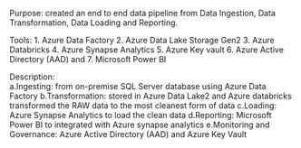 Purpose:  created an end to end data pipeline from Data Ingestion, Data Transformation, Data Loading and Reporting.

Tools: 1. Azure Data Factory 2. Azure Data Lake Storage Gen2 3. Azure Databricks 4. Azure Synapse Analytics 5. Azure Key vault 6. Azure Active Directory (AAD) and 7. Microsoft Power BI 

Description:  
        a.Ingesting:   from on-premise SQL Server database using Azure Data Factory 
        b.Transformation: stored in Azure Data Lake2 and Azure databricks  transformed the RAW data to the most cleanest form of data 
        c.Loading: Azure Synapse Analytics to load the clean data 
        d.Reporting:  Microsoft Power BI to integrated with Azure synapse analytics 
        e.Monitoring and Governance:   Azure Active Directory (AAD) and Azure Key Vault
